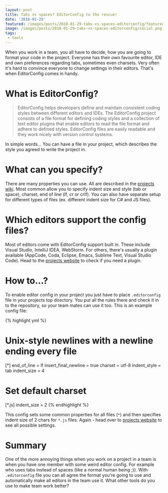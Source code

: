 ```yaml
---
layout: post
title: Tabs vs spaces? EditorConfig to the rescue!
date: '2018-01-29'
featured: /images/posts/2018-01-29-tabs-vs-spaces-editorconfig/featured.jpg
image: /images/posts/2018-01-29-tabs-vs-spaces-editorconfig/social.png
tags: 
 - tools
---
```

When you work in a team, you all have to decide, how you are going to format your code in the project. Everyone has their own favourite editor, IDE and own preferences regarding tabs, sometimes even charsets. Very often it's hard to convince everyone to change settings in their editors. That's when EditorConfig comes in handy. 

# What is EditorConfig? 
> EditorConfig helps developers define and maintain consistent coding styles between different editors and IDEs. The EditorConfig project consists of a file format for defining coding styles and a collection of text editor plugins that enable editors to read the file format and adhere to defined styles. EditorConfig files are easily readable and they work nicely with version control systems.

In simple words... You can have a file in your project, which describes the style you agreed to write the project in. 

# What can you specify? 
There are many properties you can use. All are described in the [projects wiki](https://github.com/editorconfig/editorconfig/wiki/EditorConfig-Properties). Most common allow you to specify indent size and style (tab or space), charset, end of line (lf, cr or crlf). You can also have separate setup for different types of files (ex. different indent size for C# and JS files). 

# Which editors support the config files? 
Most of editors come with EditorConfig support built in. These include Visual Studio, IntelliJ IDEA, WebStorm. For others, there's usually a plugin available (AppCode, Coda, Eclipse, Emacs, Sublime Text, Visual Studio Code). Head to the [projects website](http://editorconfig.org/#download) to check if you need a plugin. 

# How to...?
To enable editor config in your project you just have to place `.editorconfig` file in your projects top directory. You put all the rules there and check it in to the repository, so your team mates can use it too. This is an example config file: 

{% highlight yml %}
# Unix-style newlines with a newline ending every file
[*]
end_of_line = lf
insert_final_newline = true
charset = utf-8
indent_style = tab
indent_size = 4

# Set default charset
[*.js]
indent_size = 2
{% endhighlight %}

This config sets some common properties for all files (`*`) and then specifies indent size of 2 chars for `*.js` files. Again - head over to [projects website](http://editorconfig.org/#file-format-details) to see all possible settings. 

# Summary
One of the more annoying things when you work on a project in a team is when you have one member with some weird editor config. For example who uses tabs instead of spaces (like a normal human being ;)). With `.editorconfig` file you can all agree the format you're going to use and automatically make all editors in the team use it. What other tools do you use to make team work better? 
